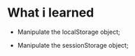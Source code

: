 <h1>What i learned</h1>

* Manipulate the localStorage object;

* Manipulate the sessionStorage object;